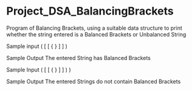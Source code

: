 # Project_DSA_BalancingBrackets
Program of Balancing Brackets, using a suitable data structure to print whether the string entered is a Balanced Brackets or Unbalanced String

Sample input
( [ [ { } ] ] )

Sample Output
The entered String has Balanced Brackets

Sample Input
( [ [ { } ] ] ) )

Sample Output
The entered Strings do not contain Balanced Brackets
